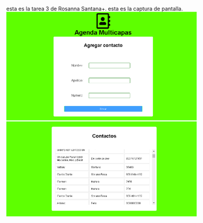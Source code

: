 esta es la tarea 3 de Rosanna Santana+. esta es la captura de pantalla.
![Mi captura de pantalla](https://github.com/RosannaM1/Libreta/blob/main/c1.PNG)
![Mi captura de pantalla](https://github.com/RosannaM1/Libreta/blob/main/c2.PNG)
